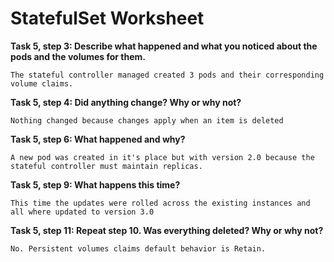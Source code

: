 # StatefulSet Worksheet

__Task 5, step 3: Describe what happened and what you noticed about the pods and the volumes for them.__

```
The stateful controller managed created 3 pods and their corresponding volume claims.
```

__Task 5, step 4: Did anything change? Why or why not?__

```
Nothing changed because changes apply when an item is deleted
```

__Task 5, step 6: What happened and why?__

```
A new pod was created in it's place but with version 2.0 because the stateful controller must maintain replicas.
```

__Task 5, step 9: What happens this time?__

```
This time the updates were rolled across the existing instances and all where updated to version 3.0
```

__Task 5, step 11: Repeat step 10. Was everything deleted? Why or why not?__

```
No. Persistent volumes claims default behavior is Retain. 
```